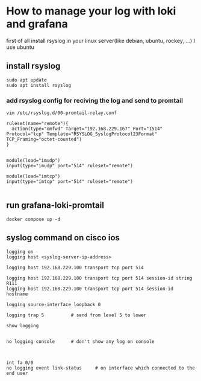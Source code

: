 # How to manage your log with loki and grafana 

first of all install rsyslog in your linux server(like debian, ubuntu, rockey, ...)
I use ubuntu

## install rsyslog
```
sudo apt update
sudo apt install rsyslog
```


### add rsyslog config for reciving the log and send to promtail 

```
vim /etc/rsyslog.d/00-promtail-relay.conf

ruleset(name="remote"){
  action(type="omfwd" Target="192.168.229.167" Port="1514" Protocol="tcp" Template="RSYSLOG_SyslogProtocol23Format" TCP_Framing="octet-counted")
}


module(load="imudp")
input(type="imudp" port="514" ruleset="remote")

module(load="imtcp")
input(type="imtcp" port="514" ruleset="remote")


```



## run grafana-loki-promtail


```
docker compose up -d

```



## syslog command on cisco ios

```
logging on
logging host <syslog-server-ip-address>

logging host 192.168.229.100 transport tcp port 514

logging host 192.168.229.100 transport tcp port 514 session-id string R111
logging host 192.168.229.100 transport tcp port 514 session-id hostname

logging source-interface loopback 0

logging trap 5          # send from level 5 to lower

show logging


no logging console      # don't show any log on console



int fa 0/0
no logging event link-status     # on interface which connected to the end user
```